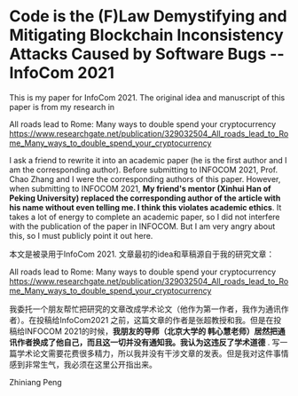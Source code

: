 # Code is the (F)Law Demystifying and Mitigating Blockchain Inconsistency Attacks Caused by Software Bugs -- InfoCom 2021



This is my paper for InfoCom 2021.  The original idea and manuscript of this paper is from my research in 

All roads lead to Rome: Many ways to double spend your cryptocurrency https://www.researchgate.net/publication/329032504_All_roads_lead_to_Rome_Many_ways_to_double_spend_your_cryptocurrency 

I ask a friend to rewrite it into an academic paper (he is the first author and I am the corresponding author). Before submitting to INFOCOM 2021, Prof. Chao Zhang  and I were the corresponding authors of this paper. However, when submitting to INFOCOM 2021, **My friend's mentor (Xinhui Han of  Peking University) replaced the corresponding author of the article with his name without even telling me. I think this violates academic ethics**.   It takes a lot of energy to complete an academic paper, so I did not interfere with the publication of the paper in INFOCOM.  But I am very angry about this, so I must publicly point it out here.



本文是被录用于InfoCom 2021. 文章最初的idea和草稿源自于我的研究文章：

All roads lead to Rome: Many ways to double spend your cryptocurrency https://www.researchgate.net/publication/329032504_All_roads_lead_to_Rome_Many_ways_to_double_spend_your_cryptocurrency 

我委托一个朋友帮忙把研究的文章改成学术论文（他作为第一作者，我作为通讯作者）。在投稿给InfoCom2021 之前，这篇文章的作者是张超教授和我。但是在投稿给INFOCOM 2021的时候，**我朋友的导师（北京大学的 韩心慧老师）居然把通讯作者换成了他自己，而且这一切并没有通知我。我认为这违反了学术道德** . 写一篇学术论文需要花费很多精力，所以我并没有干涉文章的发表。但是我对这件事情感到非常生气，我必须在这里公开指出来。


Zhiniang Peng
